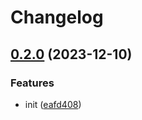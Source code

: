 # Changelog

## [0.2.0](https://github.com/Pilaton/eslint-eco/compare/next-v0.1.0...next-v0.2.0) (2023-12-10)


### Features

* init ([eafd408](https://github.com/Pilaton/eslint-eco/commit/eafd40883f974a3dc2924c00ff38cda5b48ec32b))
